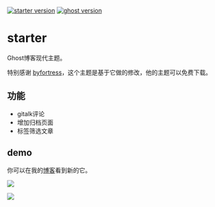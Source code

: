 
[![starter version](https://img.shields.io/badge/release-v1.0-blue.svg)](https://github.com/caviare/starter/releases)
[![ghost version](https://img.shields.io/badge/ghost-v2.8-brightgreen.svg)](https://github.com/TryGhost/Ghost/releases)

# starter

Ghost博客现代主题。

特别感谢 [byfortress](http://byfortress.com/downloads/starter)，这个主题是基于它做的修改，他的主题可以免费下载。

## 功能
- gitalk评论
- 增加归档页面
- 标签筛选文章

## demo

你可以在我的[博客](http://www.imcaviare.com)看到新的它。

![](https://ww1.sinaimg.cn/large/005M2kKhly1fy4v6idun0j318g0tjdst.jpg)

![](https://ww1.sinaimg.cn/large/005M2kKhly1fy4v7agyghj318g0tn79h.jpg)
